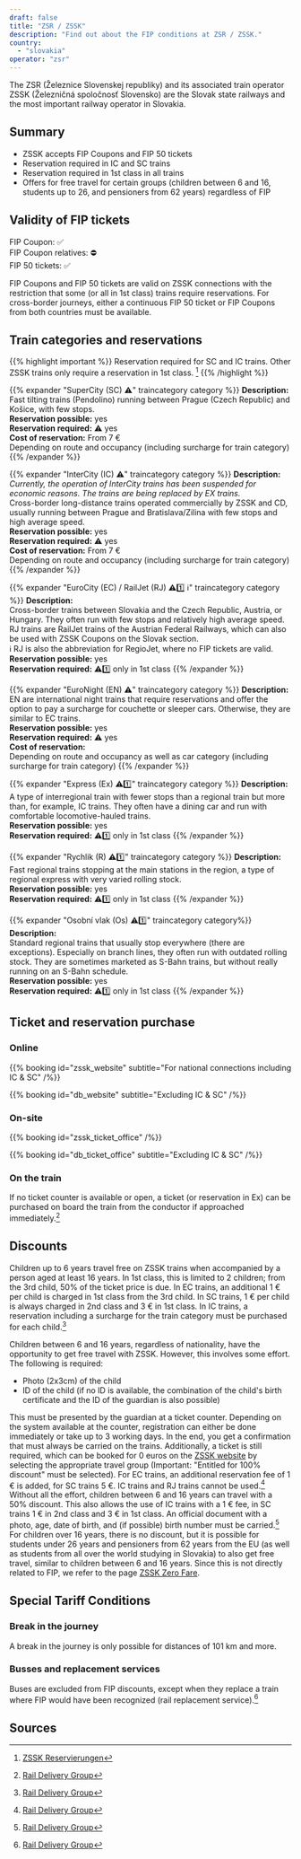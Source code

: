 ```yaml
---
draft: false
title: "ZSR / ZSSK"
description: "Find out about the FIP conditions at ZSR / ZSSK."
country:
  - "slovakia"
operator: "zsr"
---
```


The ZSR (Železnice Slovenskej republiky) and its associated train operator ZSSK (Železničná spoločnosť Slovensko) are the Slovak state railways and the most important railway operator in Slovakia.

## Summary

- ZSSK accepts FIP Coupons and FIP 50 tickets
- Reservation required in IC and SC trains
- Reservation required in 1st class in all trains
- Offers for free travel for certain groups (children between 6 and 16, students up to 26, and pensioners from 62 years) regardless of FIP

## Validity of FIP tickets

FIP Coupon: ✅ \
FIP Coupon relatives: ⛔ \
FIP 50 tickets: ✅

FIP Coupons and FIP 50 tickets are valid on ZSSK connections with the restriction that some (or all in 1st class) trains require reservations. For cross-border journeys, either a continuous FIP 50 ticket or FIP Coupons from both countries must be available.

## Train categories and reservations

{{% highlight important %}}
Reservation required for SC and IC trains. Other ZSSK trains only require a reservation in 1st class.  [^2]
{{% /highlight %}}

{{% expander "SuperCity (SC) ⚠️" traincategory category %}}
**Description:** \
Fast tilting trains (Pendolino) running between Prague (Czech Republic) and Košice, with few stops. \
**Reservation possible:** yes \
**Reservation required:** ⚠️ yes \
**Cost of reservation:** From 7 € \
Depending on route and occupancy (including surcharge for train category)
{{% /expander %}}

{{% expander "InterCity (IC) ⚠️" traincategory category %}}
**Description:** \
*Currently, the operation of InterCity trains has been suspended for economic reasons. The trains are being replaced by EX trains.* \
Cross-border long-distance trains operated commercially by ZSSK and CD, usually running between Prague and Bratislava/Zilina with few stops and high average speed. \
**Reservation possible:** yes \
**Reservation required:** ⚠️ yes \
**Cost of reservation:** From 7 € \
Depending on route and occupancy (including surcharge for train category)
{{% /expander %}}

{{% expander "EuroCity (EC) / RailJet (RJ) ⚠️1️⃣ ℹ️" traincategory category %}}
**Description:** \
Cross-border trains between Slovakia and the Czech Republic, Austria, or Hungary. They often run with few stops and relatively high average speed. RJ trains are RailJet trains of the Austrian Federal Railways, which can also be used with ZSSK Coupons on the Slovak section. \
ℹ️ RJ is also the abbreviation for RegioJet, where no FIP tickets are valid. \
**Reservation possible:** yes \
**Reservation required:** ⚠️1️⃣ only in 1st class
{{% /expander %}}

{{% expander "EuroNight (EN) ⚠️" traincategory category %}}
**Description:** \
EN are international night trains that require reservations and offer the option to pay a surcharge for couchette or sleeper cars. Otherwise, they are similar to EC trains. \
**Reservation possible:** yes \
**Reservation required:** ⚠️ yes \
**Cost of reservation:** \
Depending on route and occupancy as well as car category (including surcharge for train category)
{{% /expander %}}

{{% expander "Express (Ex) ⚠️1️⃣" traincategory category %}}
**Description:** \
A type of interregional train with fewer stops than a regional train but more than, for example, IC trains. They often have a dining car and run with comfortable locomotive-hauled trains. \
**Reservation possible:** yes \
**Reservation required:** ⚠️1️⃣ only in 1st class
{{% /expander %}}

{{% expander "Rychlik (R) ⚠️1️⃣" traincategory category %}}
**Description:** \
Fast regional trains stopping at the main stations in the region, a type of regional express with very varied rolling stock. \
**Reservation possible:** yes \
**Reservation required:** ⚠️1️⃣ only in 1st class
{{% /expander %}}

{{% expander "Osobní vlak (Os) ⚠️1️⃣" traincategory category%}}
**Description:** \
Standard regional trains that usually stop everywhere (there are exceptions). Especially on branch lines, they often run with outdated rolling stock. They are sometimes marketed as S-Bahn trains, but without really running on an S-Bahn schedule. \
**Reservation possible:** yes \
**Reservation required:** ⚠️1️⃣ only in 1st class
{{% /expander %}}

## Ticket and reservation purchase
### Online

{{% booking id="zssk_website"
    subtitle="For national connections including IC & SC"
/%}}

{{% booking id="db_website"
    subtitle="Excluding IC & SC"
/%}}

### On-site

{{% booking id="zssk_ticket_office" /%}}

{{% booking id="db_ticket_office"
    subtitle="Excluding IC & SC"
/%}}

### On the train

If no ticket counter is available or open, a ticket (or reservation in Ex) can be purchased on board the train from the conductor if approached immediately.[^1]

## Discounts

Children up to 6 years travel free on ZSSK trains when accompanied by a person aged at least 16 years. In 1st class, this is limited to 2 children; from the 3rd child, 50% of the ticket price is due. In EC trains, an additional 1 € per child is charged in 1st class from the 3rd child. In SC trains, 1 € per child is always charged in 2nd class and 3 € in 1st class. In IC trains, a reservation including a surcharge for the train category must be purchased for each child.[^1]

Children between 6 and 16 years, regardless of nationality, have the opportunity to get free travel with ZSSK. However, this involves some effort. The following is required:

- Photo (2x3cm) of the child
- ID of the child (if no ID is available, the combination of the child's birth certificate and the ID of the guardian is also possible)

This must be presented by the guardian at a ticket counter. Depending on the system available at the counter, registration can either be done immediately or take up to 3 working days. In the end, you get a confirmation that must always be carried on the trains. Additionally, a ticket is still required, which can be booked for 0 euros on the [ZSSK website](https://www.zssk.sk/) by selecting the appropriate travel group (Important: "Entitled for 100% discount" must be selected). For EC trains, an additional reservation fee of 1 € is added, for SC trains 5 €. IC trains and RJ trains cannot be used.[^1]
Without all the effort, children between 6 and 16 years can travel with a 50% discount. This also allows the use of IC trains with a 1 € fee, in SC trains 1 € in 2nd class and 3 € in 1st class. An official document with a photo, age, date of birth, and (if possible) birth number must be carried.[^1] \
For children over 16 years, there is no discount, but it is possible for students under 26 years and pensioners from 62 years from the EU (as well as students from all over the world studying in Slovakia) to also get free travel, similar to children between 6 and 16 years. Since this is not directly related to FIP, we refer to the page [ZSSK Zero Fare](https://www.zssk.sk/en/zero-fare/).

## Special Tariff Conditions

### Break in the journey
A break in the journey is only possible for distances of 101 km and more.

### Busses and replacement services
Buses are excluded from FIP discounts, except when they replace a train where FIP would have been recognized (rail replacement service).[^1]

## Sources

[^1]: [Rail Delivery Group](https://www.raildeliverygroup.com/rst/europe-and-fip.html)

[^2]: [ZSSK Reservierungen](https://www.zssk.sk/en/seat-reservations)
